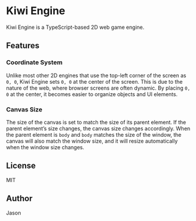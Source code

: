 # Kiwi Engine

Kiwi Engine is a TypeScript-based 2D web game engine.

## Features

### Coordinate System

Unlike most other 2D engines that use the top-left corner of the screen as `0, 0`, Kiwi Engine sets `0, 0` at the center of the screen. This is due to the nature of the web, where browser screens are often dynamic. By placing `0, 0` at the center, it becomes easier to organize objects and UI elements.

### Canvas Size

The size of the canvas is set to match the size of its parent element. If the parent element’s size changes, the canvas size changes accordingly. When the parent element is `body` and `body` matches the size of the window, the canvas will also match the window size, and it will resize automatically when the window size changes.

## License

MIT

## Author

Jason
